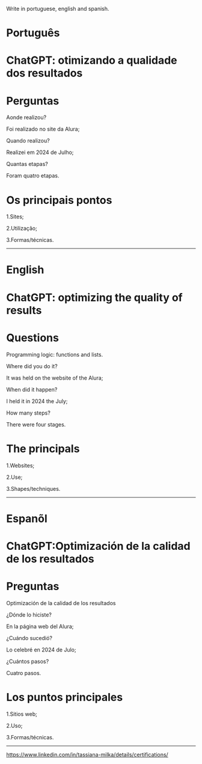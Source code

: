 Write in portuguese, english and spanish.

# Português

# ChatGPT: otimizando a qualidade dos resultados

# Perguntas

Aonde realizou?

Foi realizado no site da Alura;

Quando realizou?

Realizei em 2024 de Julho;

Quantas etapas?

Foram quatro etapas.

# Os principais pontos

1.Sites;

2.Utilização;

3.Formas/técnicas.


--------------------------------------------------------------------------------------------------------------------------------

# English 

# ChatGPT: optimizing the quality of results

# Questions


Programming logic: functions and lists.

Where did you do it?

It was held on the website of the Alura;

When did it happen?

I held it in 2024 the July;

How many steps?

There were four stages.

# The principals

1.Websites;

2.Use;

3.Shapes/techniques.

--------------------------------------------------------------------------------------------------------------------------------

# Espanõl

# ChatGPT:Optimización de la calidad de los resultados

# Preguntas

Optimización de la calidad de los resultados

¿Dónde lo hiciste?

En la página web del Alura;

¿Cuándo sucedió?

Lo celebré en 2024 de Julo;

¿Cuántos pasos?

Cuatro pasos.

# Los puntos principales

1.Sitios web;

2.Uso;

3.Formas/técnicas.

--------------------------------------------------------------------------------------------------------------------------------


https://www.linkedin.com/in/tassiana-milka/details/certifications/


